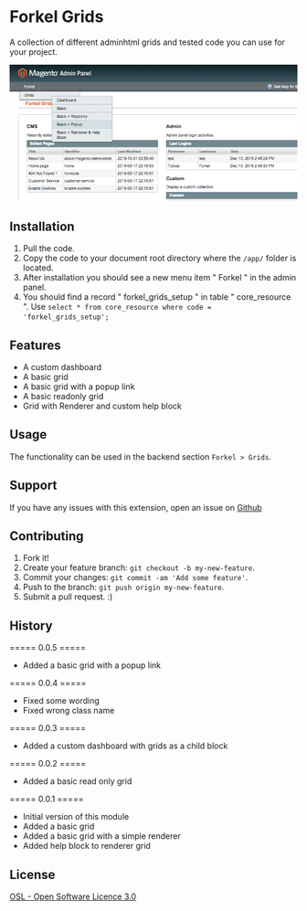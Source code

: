 # Forkel Grids
A collection of different adminhtml grids and tested code you can use for your project.

![Forkel Grids - Preview](https://raw.githubusercontent.com/tobias-forkel/Forkel_Grids/master/preview.gif)

## Installation
1. Pull the code.
2. Copy the code to your document root directory where the `/app/` folder is located.
3. After installation you should see a new menu item " Forkel " in the admin panel.
4. You should find a record " forkel_grids_setup " in table " core_resource ". Use `select * from core_resource where code = 'forkel_grids_setup';`

## Features
* A custom dashboard
* A basic grid
* A basic grid with a popup link
* A basic readonly grid
* Grid with Renderer and custom help block

## Usage
The functionality can be used in the backend section `Forkel > Grids`.

## Support
If you have any issues with this extension, open an issue on [Github](https://github.com/tobias-forkel/Forkel_Grids/issues)

## Contributing
1. Fork it!
2. Create your feature branch: `git checkout -b my-new-feature`.
3. Commit your changes: `git commit -am 'Add some feature'`.
4. Push to the branch: `git push origin my-new-feature`.
5. Submit a pull request. :)

## History
===== 0.0.5 =====
* Added a basic grid with a popup link

===== 0.0.4 =====
* Fixed some wording
* Fixed wrong class name

===== 0.0.3 =====
* Added a custom dashboard with grids as a child block

===== 0.0.2 =====

* Added a basic read only grid

===== 0.0.1 =====

* Initial version of this module
* Added a basic grid
* Added a basic grid with a simple renderer
* Added help block to renderer grid

## License
[OSL - Open Software Licence 3.0](http://opensource.org/licenses/osl-3.0.php)
